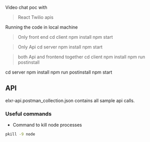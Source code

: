 Video chat poc with 
> React
> Twilio apis

Running the code in local machine

> Only front end
cd client
npm install 
npm start

> Only Api
cd server
npm install
npm start

> both Api and frontend together
cd client
npm install
npm run postinstall

cd server
npm install
npm run postinstall
npm start

## API

elxr-api.postman_collection.json contains all sample api calls.

### Useful commands
* Command to kill node processes
```sh
pkill -9 node
```